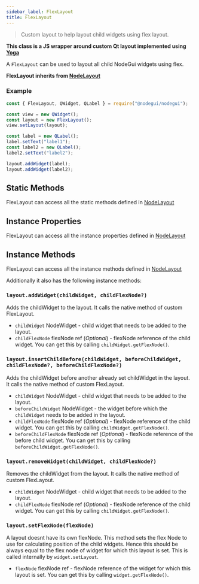```yaml
---
sidebar_label: FlexLayout
title: FlexLayout
---
```


> Custom layout to help layout child widgets using flex layout.

**This class is a JS wrapper around custom Qt layout implemented using [Yoga](https://github.com/facebook/yoga)**

A `FlexLayout` can be used to layout all child NodeGui widgets using flex.

**FlexLayout inherits from [NodeLayout](api/NodeLayout.md)**

### Example

```javascript
const { FlexLayout, QWidget, QLabel } = require("@nodegui/nodegui");

const view = new QWidget();
const layout = new FlexLayout();
view.setLayout(layout);

const label = new QLabel();
label.setText("label1");
const label2 = new QLabel();
label2.setText("label2");

layout.addWidget(label);
layout.addWidget(label2);
```

## Static Methods

FlexLayout can access all the static methods defined in [NodeLayout](api/NodeLayout.md)

## Instance Properties

FlexLayout can access all the instance properties defined in [NodeLayout](api/NodeLayout.md)

## Instance Methods

FlexLayout can access all the instance methods defined in [NodeLayout](api/NodeLayout.md)

Additionally it also has the following instance methods:

### `layout.addWidget(childWidget, childFlexNode?)`

Adds the childWidget to the layout. It calls the native method of custom FlexLayout.

- `childWidget` NodeWidget - child widget that needs to be added to the layout.
- `childFlexNode` flexNode ref (_Optional_) - flexNode reference of the child widget. You can get this by calling `childWidget.getFlexNode()`.

### `layout.insertChildBefore(childWidget, beforeChildWidget, childFlexNode?, beforeChildFlexNode?)`

Adds the childWidget before another already set childWidget in the layout. It calls the native method of custom FlexLayout.

- `childWidget` NodeWidget - child widget that needs to be added to the layout.
- `beforeChildWidget` NodeWidget - the widget before which the `childWidget` needs to be added in the layout.
- `childFlexNode` flexNode ref (_Optional_) - flexNode reference of the child widget. You can get this by calling `childWidget.getFlexNode()`.
- `beforeChildFlexNode` flexNode ref (_Optional_) - flexNode reference of the before child widget. You can get this by calling `beforeChildWidget.getFlexNode()`.

### `layout.removeWidget(childWidget, childFlexNode?)`

Removes the childWidget from the layout. It calls the native method of custom FlexLayout.

- `childWidget` NodeWidget - child widget that needs to be added to the layout.
- `childFlexNode` flexNode ref (_Optional_) - flexNode reference of the child widget. You can get this by calling `childWidget.getFlexNode()`.

### `layout.setFlexNode(flexNode)`

A layout doesnt have its own flexNode. This method sets the flex Node to use for calculating position of the child widgets. Hence this should be always equal to the flex node of widget for which this layout is set. This is called internally by `widget.setLayout`.

- `flexNode` flexNode ref - flexNode reference of the widget for which this layout is set. You can get this by calling `widget.getFlexNode()`.
